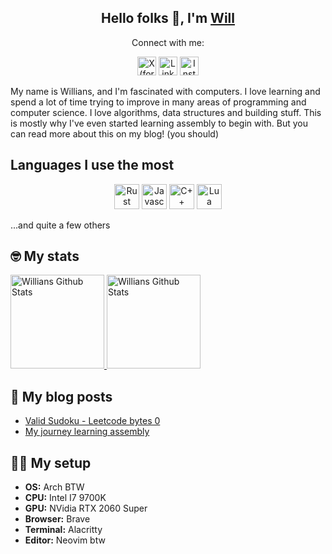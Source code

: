 <div align="center">

## Hello folks 👋, I'm [Will](https://github.com/wllfaria)

<p>Connect with me:</p>

<a href="https://twitter.com/4wiru"><img alt="X (formerly Twitter) URL" src="https://img.shields.io/badge/-Twitter-00acee?style=flat-square&logo=Twitter&logoColor=white" height="30" /></a>
<a href="https://linkedin.com/in/wllfaria"><img height="30" alt="Linkedin URL" src="https://img.shields.io/badge/-Linkedin-0e76a8?style=flat-square&logo=Linkedin&logoColor=white" /></a>
<a href="https://instagram.com/wllfaria"><img src="https://img.shields.io/badge/-Instagram-e4405f?style=flat-square&logo=Instagram&logoColor=white" alt="Instagram URL" height="30" /></a>

</div>

My name is Willians, and I'm fascinated with computers. I love learning and
spend a lot of time trying to improve in many areas of programming and computer
science. I love algorithms, data structures and building stuff. This is mostly
why I've even started learning assembly to begin with. But you can read more
about this on my blog! (you should)

## Languages I use the most

<div align="center">

<a><img height="40" alt="Rust" src="https://img.shields.io/badge/-Rust-e43716?style=flat-square&logo=Rust&logoColor=white" /></a>
<a><img height="40" alt="Javascript" src="https://img.shields.io/badge/-Javascript-f7df1e?style=flat-square&logo=Javascript&logoColor=black" /></a>
<a><img height="40" alt="C++" src="https://img.shields.io/badge/-C++-00599c?style=flat-square&logo=C%2B%2B&logoColor=white" /></a>
<a><img height="40" alt="Lua" src="https://img.shields.io/badge/-Lua-00007D?style=flat-square&logo=Lua&logoColor=white" /></a>

</div>

<p>...and quite a few others</p>

## 🤓 My stats

<a href="https://github.com/wllfaria">
    <img height="150" src="https://github-readme-stats.vercel.app/api/top-langs/?username=wllfaria&exclude_repo=killstreak&layout=compact&hide=shell" alt="Willians Github Stats" />
</a>

<a href="https://github.com/wllfaria">
    <img height="150" src="https://github-readme-streak-stats.herokuapp.com/?user=wllfaria&show_icons=true&count_private=true&theme=transparent&hide_border=false&title_color=0891b2&text_color=ffffff&icon_color=0891b2&bg_color=0D1117" alt="Willians Github Stats" />
</a>

## 📝 My blog posts

<!-- BLOG-POST-LIST:START -->
- [Valid Sudoku - Leetcode bytes 0](https://williansfaria.com/bytes/leetcode-valid-sudoku)
- [My journey learning assembly](https://williansfaria.com/blog/my-journey-learning-assembly)
<!-- BLOG-POST-LIST:END -->

## 👨‍💻 My setup

- **OS:** Arch BTW</li>
- **CPU:** Intel I7 9700K</li>
- **GPU:** NVidia RTX 2060 Super</li>
- **Browser:** Brave</li>
- **Terminal:** Alacritty</li>
- **Editor:** Neovim btw</li>
